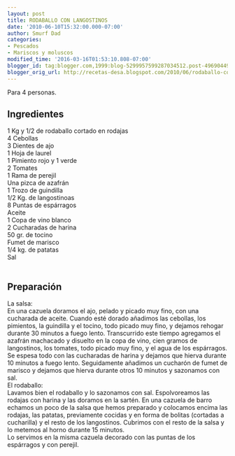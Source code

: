 ```yaml
---
layout: post
title: RODABALLO CON LANGOSTINOS
date: '2010-06-10T15:32:00.000-07:00'
author: Smurf Dad
categories:
- Pescados
- Mariscos y moluscos
modified_time: '2016-03-16T01:53:10.808-07:00'
blogger_id: tag:blogger.com,1999:blog-5299957599287034512.post-4969044967177045260
blogger_orig_url: http://recetas-desa.blogspot.com/2010/06/rodaballo-con-langostinos.html
---
```


Para 4 personas.<br /><a name='more'></a><h2>Ingredientes</h2>1 Kg y 1/2 de rodaballo cortado en rodajas<br />4 Cebollas<br />3 Dientes de ajo<br />1 Hoja de laurel<br />1 Pimiento rojo y 1 verde<br />2 Tomates<br />1 Rama de perejil<br />Una pizca de azafrán<br />1 Trozo de guindilla<br />1/2 Kg. de langostinoas<br />8 Puntas de espárragos<br />Aceite<br />1 Copa de vino blanco<br />2 Cucharadas de harina<br />50 gr. de tocino<br />Fumet de marisco<br />1/4 kg. de patatas<br />Sal<br /><br /><h2>Preparación</h2>La salsa:<br />En una cazuela doramos el ajo, pelado y picado muy fino, con una cucharada de aceite. Cuando esté dorado añadimos las cebollas, los pimientos, la guindilla y el tocino, todo picado muy fino, y dejamos rehogar durante 30 minutos a fuego lento. Transcurrido este tiempo agregamos el azafrán machacado y disuelto en la copa de vino, cien gramos de langostinos, los tomates, todo picado muy fino, y el agua de los espárragos. Se espesa todo con las cucharadas de harina y dejamos que hierva durante 10 minutos a fuego lento. Seguidamente añadimos un cucharón de fumet de marisco y dejamos que hierva durante otros 10 minutos y sazonamos con sal.<br />El rodaballo:<br />Lavamos bien el rodaballo y lo sazonamos con sal. Espolvoreamos las rodajas con harina y las doramos en la sartén. En una cazuela de barro echamos un poco de la salsa que hemos preparado y colocamos encima las rodajas, las patatas, previamente cocidas y en forma de bolitas (cortadas a cucharilla) y el resto de los langostinos. Cubrimos con el resto de la salsa y lo metemos al horno durante 15 minutos.<br />Lo servimos en la misma cazuela decorado con las puntas de los espárragos y con perejil.